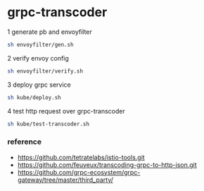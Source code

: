 # grpc-transcoder

1 generate pb and envoyfilter
```sh
sh envoyfilter/gen.sh
```

2 verify envoy config
```sh
sh envoyfilter/verify.sh
```

3 deploy grpc service
```sh
sh kube/deploy.sh
```

4 test http request over grpc-transcoder
```sh
sh kube/test-transcoder.sh
```

### reference
- https://github.com/tetratelabs/istio-tools.git 
- https://github.com/feuyeux/transcoding-grpc-to-http-json.git
- https://github.com/grpc-ecosystem/grpc-gateway/tree/master/third_party/